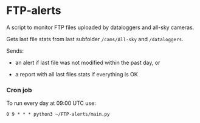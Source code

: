 # FTP-alerts

A script to monitor FTP files uploaded by dataloggers and all-sky cameras.

Gets last file stats from last subfolder ```/cams/All-sky``` and ```/dataloggers```.

Sends:

* an alert if last file was not modified within the past day, or

* a report with all last files stats if everything is OK

### Cron job

To run every day at 09:00 UTC use:

```
0 9 * * * python3 ~/FTP-alerts/main.py
```